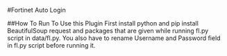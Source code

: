 #Fortinet Auto Login

##How To Run
To Use this Plugin First install python and pip install BeautifulSoup request and packages that are given while running fl.py script in data/fl.py.
You also have to rename Username and Password field in fl.py script before running it. 
